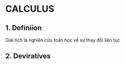 # CALCULUS

## 1. Definiion

Giải tích là nghiên cứu toán học về sự thay đổi liên tục

## 2. Deviratives
